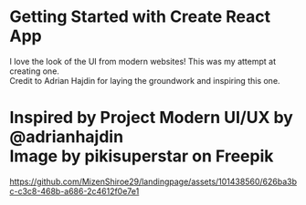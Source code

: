 # Getting Started with Create React App
I love the look of the UI from modern websites! This was my attempt at creating one. <br>
Credit to Adrian Hajdin for laying the groundwork and inspiring this one.
# Inspired by Project Modern UI/UX by @adrianhajdin  <br> Image by pikisuperstar on Freepik


https://github.com/MizenShiroe29/landingpage/assets/101438560/626ba3bc-c3c8-468b-a686-2c4612f0e7e1



